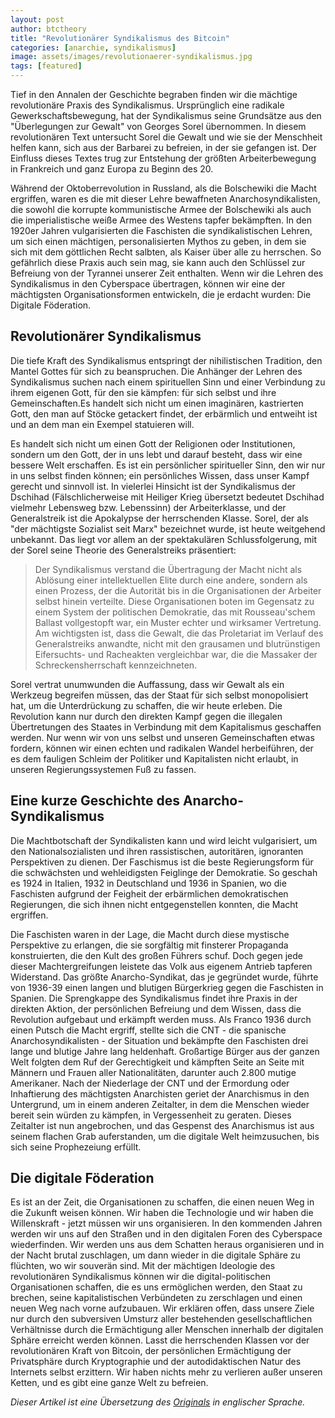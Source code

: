 ```yaml
---
layout: post
author: btctheory
title: "Revolutionärer Syndikalismus des Bitcoin"
categories: [anarchie, syndikalismus]
image: assets/images/revolutionaerer-syndikalismus.jpg
tags: [featured]
---
```


Tief in den Annalen der Geschichte begraben finden wir die mächtige revolutionäre Praxis des Syndikalismus. Ursprünglich eine radikale Gewerkschaftsbewegung, hat der Syndikalismus seine Grundsätze aus den "Überlegungen zur Gewalt" von Georges Sorel übernommen. In diesem revolutionären Text untersucht Sorel die Gewalt und wie sie der Menschheit helfen kann, sich aus der Barbarei zu befreien, in der sie gefangen ist. Der Einfluss dieses Textes trug zur Entstehung der größten Arbeiterbewegung in Frankreich und ganz Europa zu Beginn des 20.

Während der Oktoberrevolution in Russland, als die Bolschewiki die Macht ergriffen, waren es die mit dieser Lehre bewaffneten Anarchosyndikalisten, die sowohl die korrupte kommunistische Armee der Bolschewiki als auch die imperialistische weiße Armee des Westens tapfer bekämpften. In den 1920er Jahren vulgarisierten die Faschisten die syndikalistischen Lehren, um sich einen mächtigen, personalisierten Mythos zu geben, in dem sie sich mit dem göttlichen Recht salbten, als Kaiser über alle zu herrschen. So gefährlich diese Praxis auch sein mag, sie kann auch den Schlüssel zur Befreiung von der Tyrannei unserer Zeit enthalten. Wenn wir die Lehren des Syndikalismus in den Cyberspace übertragen, können wir eine der mächtigsten Organisationsformen entwickeln, die je erdacht wurden: Die Digitale Föderation.

## Revolutionärer Syndikalismus

Die tiefe Kraft des Syndikalismus entspringt der nihilistischen Tradition, den Mantel Gottes für sich zu beanspruchen. Die Anhänger der Lehren des Syndikalismus suchen nach einem spirituellen Sinn und einer Verbindung zu ihrem eigenen Gott, für den sie kämpfen: für sich selbst und ihre Gemeinschaften.Es handelt sich nicht um einen imaginären, kastrierten Gott, den man auf Stöcke getackert findet, der erbärmlich und entweiht ist und an dem man ein Exempel statuieren will.

Es handelt sich nicht um einen Gott der Religionen oder Institutionen, sondern um den Gott, der in uns lebt und darauf besteht, dass wir eine bessere Welt erschaffen. Es ist ein persönlicher spiritueller Sinn, den wir nur in uns selbst finden können; ein persönliches Wissen, dass unser Kampf gerecht und sinnvoll ist. In vielerlei Hinsicht ist der Syndikalismus der Dschihad (Fälschlicherweise mit Heiliger Krieg übersetzt bedeutet Dschihad vielmehr Lebensweg bzw. Lebenssinn) der Arbeiterklasse, und der Generalstreik ist die Apokalypse der herrschenden Klasse. Sorel, der als "der mächtigste Sozialist seit Marx" bezeichnet wurde, ist heute weitgehend unbekannt. Das liegt vor allem an der spektakulären Schlussfolgerung, mit der Sorel seine Theorie des Generalstreiks präsentiert:

> Der Syndikalismus verstand die Übertragung der Macht nicht als Ablösung einer intellektuellen Elite durch eine andere, sondern als einen Prozess, der die Autorität bis in die Organisationen der Arbeiter selbst hinein verteilte. Diese Organisationen boten im Gegensatz zu einem System der politischen Demokratie, das mit Rousseau'schem Ballast vollgestopft war, ein Muster echter und wirksamer Vertretung. Am wichtigsten ist, dass die Gewalt, die das Proletariat im Verlauf des Generalstreiks anwandte, nicht mit den grausamen und blutrünstigen Eifersuchts- und Racheakten vergleichbar war, die die Massaker der Schreckensherrschaft kennzeichneten.

Sorel vertrat unumwunden die Auffassung, dass wir Gewalt als ein Werkzeug begreifen müssen, das der Staat für sich selbst monopolisiert hat, um die Unterdrückung zu schaffen, die wir heute erleben. Die Revolution kann nur durch den direkten Kampf gegen die illegalen Übertretungen des Staates in Verbindung mit dem Kapitalismus geschaffen werden. Nur wenn wir von uns selbst und unseren Gemeinschaften etwas fordern, können wir einen echten und radikalen Wandel herbeiführen, der es dem fauligen Schleim der Politiker und Kapitalisten nicht erlaubt, in unseren Regierungssystemen Fuß zu fassen.

## Eine kurze Geschichte des Anarcho-Syndikalismus

Die Machtbotschaft der Syndikalisten kann und wird leicht vulgarisiert, um den Nationalsozialisten und ihren rassistischen, autoritären, ignoranten Perspektiven zu dienen. Der Faschismus ist die beste Regierungsform für die schwächsten und wehleidigsten Feiglinge der Demokratie. So geschah es 1924 in Italien, 1932 in Deutschland und 1936 in Spanien, wo die Faschisten aufgrund der Feigheit der erbärmlichen demokratischen Regierungen, die sich ihnen nicht entgegenstellen konnten, die Macht ergriffen.

Die Faschisten waren in der Lage, die Macht durch diese mystische Perspektive zu erlangen, die sie sorgfältig mit finsterer Propaganda konstruierten, die den Kult des großen Führers schuf. Doch gegen jede dieser Machtergreifungen leistete das Volk aus eigenem Antrieb tapferen Widerstand. Das größte Anarcho-Syndikat, das je gegründet wurde, führte von 1936-39 einen langen und blutigen Bürgerkrieg gegen die Faschisten in Spanien. Die Sprengkappe des Syndikalismus findet ihre Praxis in der direkten Aktion, der persönlichen Befreiung und dem Wissen, dass die Revolution aufgebaut und erkämpft werden muss. Als Franco 1936 durch einen Putsch die Macht ergriff, stellte sich die CNT - die spanische Anarchosyndikalisten - der Situation und bekämpfte den Faschisten drei lange und blutige Jahre lang heldenhaft. Großartige Bürger aus der ganzen Welt folgten dem Ruf der Gerechtigkeit und kämpften Seite an Seite mit Männern und Frauen aller Nationalitäten, darunter auch 2.800 mutige Amerikaner. Nach der Niederlage der CNT und der Ermordung oder Inhaftierung des mächtigsten Anarchisten geriet der Anarchismus in den Untergrund, um in einem anderen Zeitalter, in dem die Menschen wieder bereit sein würden zu kämpfen, in Vergessenheit zu geraten. Dieses Zeitalter ist nun angebrochen, und das Gespenst des Anarchismus ist aus seinem flachen Grab auferstanden, um die digitale Welt heimzusuchen, bis sich seine Prophezeiung erfüllt.

## Die digitale Föderation

Es ist an der Zeit, die Organisationen zu schaffen, die einen neuen Weg in die Zukunft weisen können. Wir haben die Technologie und wir haben die Willenskraft - jetzt müssen wir uns organisieren. In den kommenden Jahren werden wir uns auf den Straßen und in den digitalen Foren des Cyberspace wiederfinden. Wir werden uns aus dem Schatten heraus organisieren und in der Nacht brutal zuschlagen, um dann wieder in die digitale Sphäre zu flüchten, wo wir souverän sind. Mit der mächtigen Ideologie des revolutionären Syndikalismus können wir die digital-politischen Organisationen schaffen, die es uns ermöglichen werden, den Staat zu brechen, seine kapitalistischen Verbündeten zu zerschlagen und einen neuen Weg nach vorne aufzubauen. Wir erklären offen, dass unsere Ziele nur durch den subversiven Umsturz aller bestehenden gesellschaftlichen Verhältnisse durch die Ermächtigung aller Menschen innerhalb der digitalen Sphäre erreicht werden können. Lasst die herrschenden Klassen vor der revolutionären Kraft von Bitcoin, der persönlichen Ermächtigung der Privatsphäre durch Kryptographie und der autodidaktischen Natur des Internets selbst erzittern. Wir haben nichts mehr zu verlieren außer unseren Ketten, und es gibt eine ganze Welt zu befreien.

_Dieser Artikel ist eine Übersetzung des [Originals](https://btctheory.com/2015/03/19/revolutionary-syndicalism-bitcoin/) in englischer Sprache._

